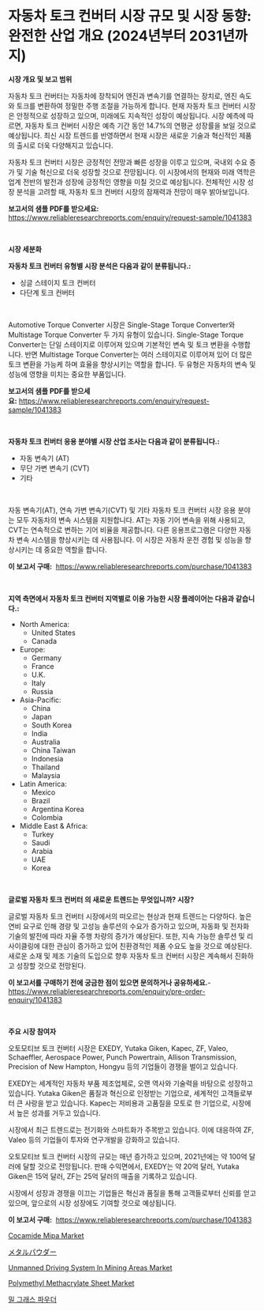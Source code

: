 <p><h1>자동차 토크 컨버터 시장 규모 및 시장 동향: 완전한 산업 개요 (2024년부터 2031년까지)</h1></p><p><strong>시장 개요 및 보고 범위</strong></p>
<p><p>자동차 토크 컨버터는 자동차에 장착되어 엔진과 변속기를 연결하는 장치로, 엔진 속도와 토크를 변환하여 정밀한 주행 조절을 가능하게 합니다. 현재 자동차 토크 컨버터 시장은 안정적으로 성장하고 있으며, 미래에도 지속적인 성장이 예상됩니다. 시장 예측에 따르면, 자동차 토크 컨버터 시장은 예측 기간 동안 14.7%의 연평균 성장률을 보일 것으로 예상됩니다. 최신 시장 트렌드를 반영하면서 현재 시장은 새로운 기술과 혁신적인 제품의 출시로 더욱 다양해지고 있습니다. </p><p>자동차 토크 컨버터 시장은 긍정적인 전망과 빠른 성장을 이루고 있으며, 국내외 수요 증가 및 기술 혁신으로 더욱 성장할 것으로 전망됩니다. 이 시장에서의 현재와 미래 역학은 업계 전반의 발전과 성장에 긍정적인 영향을 미칠 것으로 예상됩니다. 전체적인 시장 성장 분석을 고려할 때, 자동차 토크 컨버터 시장의 잠재력과 전망이 매우 밝아보입니다.</p></p>
<p><strong>보고서의 샘플 PDF를 받으세요:</strong> <a href="https://www.reliableresearchreports.com/enquiry/request-sample/1041383">https://www.reliableresearchreports.com/enquiry/request-sample/1041383</a></p>
<p>&nbsp;</p>
<p><strong>시장 세분화</strong></p>
<p><strong>자동차 토크 컨버터 유형별 시장 분석은 다음과 같이 분류됩니다.:</strong></p>
<p><ul><li>싱글 스테이지 토크 컨버터</li><li>다단계 토크 컨버터</li></ul></p>
<p>&nbsp;</p>
<p><p>Automotive Torque Converter 시장은 Single-Stage Torque Converter와 Multistage Torque Converter 두 가지 유형이 있습니다. Single-Stage Torque Converter는 단일 스테이지로 이루어져 있으며 기본적인 변속 및 토크 변환을 수행합니다. 반면 Multistage Torque Converter는 여러 스테이지로 이루어져 있어 더 많은 토크 변환을 가능케 하며 효율을 향상시키는 역할을 합니다. 두 유형은 자동차의 변속 및 성능에 영향을 미치는 중요한 부품입니다.</p></p>
<p><strong>보고서의 샘플 PDF를 받으세요:</strong>&nbsp;<a href="https://www.reliableresearchreports.com/enquiry/request-sample/1041383">https://www.reliableresearchreports.com/enquiry/request-sample/1041383</a></p>
<p>&nbsp;</p>
<p><strong> 자동차 토크 컨버터 응용 분야별 시장 산업 조사는 다음과 같이 분류됩니다.:</strong></p>
<p><ul><li>자동 변속기 (AT)</li><li>무단 가변 변속기 (CVT)</li><li>기타</li></ul></p>
<p>&nbsp;</p>
<p><p>자동 변속기(AT), 연속 가변 변속기(CVT) 및 기타 자동차 토크 컨버터 시장 응용 분야는 모두 자동차의 변속 시스템을 지원합니다. AT는 자동 기어 변속을 위해 사용되고, CVT는 연속적으로 변하는 기어 비율을 제공합니다. 다른 응용프로그램은 다양한 자동차 변속 시스템을 향상시키는 데 사용됩니다. 이 시장은 자동차 운전 경험 및 성능을 향상시키는 데 중요한 역할을 합니다.</p></p>
<p><strong>이 보고서 구매:</strong>&nbsp; <a href="https://www.reliableresearchreports.com/purchase/1041383">https://www.reliableresearchreports.com/purchase/1041383</a></p>
<p>&nbsp;</p>
<p><strong>지역 측면에서 자동차 토크 컨버터 지역별로 이용 가능한 시장 플레이어는 다음과 같습니다.:</strong></p>
<p><ul>
    <li>
        North America:
        <ul>
            <li>United States</li>
            <li>Canada</li>
        </ul>
    </li>
    <li>
        Europe:
        <ul>
            <li>Germany</li>
            <li>France</li>
            <li>U.K.</li>
            <li>Italy</li>
            <li>Russia</li>
        </ul>
    </li>
    <li>
        Asia-Pacific:
        <ul>
            <li>China</li>
            <li>Japan</li>
            <li>South Korea</li>
            <li>India</li>
            <li>Australia</li>
            <li>China Taiwan</li>
            <li>Indonesia</li>
            <li>Thailand</li>
            <li>Malaysia</li>
        </ul>
    </li>
    <li>
        Latin America:
        <ul>
            <li>Mexico</li>
            <li>Brazil</li>
            <li>Argentina Korea</li>
            <li>Colombia</li>
        </ul>
    </li>
    <li>
        Middle East & Africa:
        <ul>
            <li>Turkey</li>
            <li>Saudi</li>
            <li>Arabia</li>
            <li>UAE</li>
            <li>Korea</li>
        </ul>
    </li>
    </ul></p>
<p>&nbsp;</p>
<p><strong>글로벌 자동차 토크 컨버터 의 새로운 트렌드는 무엇입니까? 시장?</strong></p>
<p><p>글로벌 자동차 토크 컨버터 시장에서의 떠오르는 현상과 현재 트렌드는 다양하다. 높은 연비 요구로 인해 경량 및 고성능 솔루션의 수요가 증가하고 있으며, 자동화 및 전자화 기술의 발전에 따라 자율 주행 차량의 증가가 예상된다. 또한, 지속 가능한 솔루션 및 리사이클링에 대한 관심이 증가하고 있어 친환경적인 제품 수요도 높을 것으로 예상된다. 새로운 소재 및 제조 기술의 도입으로 향후 자동차 토크 컨버터 시장은 계속해서 진화하고 성장할 것으로 전망된다.</p></p>
<p><strong>이 보고서를 구매하기 전에 궁금한 점이 있으면 문의하거나 공유하세요.</strong>- <a href="https://www.reliableresearchreports.com/enquiry/pre-order-enquiry/1041383">https://www.reliableresearchreports.com/enquiry/pre-order-enquiry/1041383</a></p>
<p>&nbsp;</p>
<p><strong>주요 시장 참여자</strong></p>
<p><p>오토모티브 토크 컨버터 시장은 EXEDY, Yutaka Giken, Kapec, ZF, Valeo, Schaeffler, Aerospace Power, Punch Powertrain, Allison Transmission, Precision of New Hampton, Hongyu 등의 기업들이 경쟁을 벌이고 있습니다. </p><p>EXEDY는 세계적인 자동차 부품 제조업체로, 오랜 역사와 기술력을 바탕으로 성장하고 있습니다. Yutaka Giken은 품질과 혁신으로 인정받는 기업으로, 세계적인 고객들로부터 큰 사랑을 받고 있습니다. Kapec는 저비용과 고품질을 모토로 한 기업으로, 시장에서 높은 성과를 거두고 있습니다. </p><p>시장에서 최근 트렌드로는 전기화와 스마트화가 주목받고 있습니다. 이에 대응하여 ZF, Valeo 등의 기업들이 투자와 연구개발을 강화하고 있습니다. </p><p>오토모티브 토크 컨버터 시장의 규모는 매년 증가하고 있으며, 2021년에는 약 100억 달러에 달할 것으로 전망됩니다. 판매 수익면에서, EXEDY는 약 20억 달러, Yutaka Giken은 15억 달러, ZF는 25억 달러의 매출을 기록하고 있습니다. </p><p>시장에서 성장과 경쟁을 이끄는 기업들은 혁신과 품질을 통해 고객들로부터 신뢰를 얻고 있으며, 앞으로의 시장 성장에도 기여할 것으로 예상됩니다.</p></p>
<p><strong>이 보고서 구매:</strong>&nbsp;&nbsp;<a href="https://www.reliableresearchreports.com/purchase/1041383">https://www.reliableresearchreports.com/purchase/1041383</a></p>
<p><p><a href="https://issuu.com/reportprime-2/docs/cocamide-mipa-market-size-2030.pptx">Cocamide Mipa Market</a></p><p><a href="https://medium.com/@mikedeckw2023/%E9%87%91%E5%B1%9E%E7%B2%89%E6%9C%AB%E5%B8%82%E5%A0%B4%E3%81%AE%E3%82%B7%E3%82%A7%E3%82%A2%E3%81%AE%E9%80%B2%E5%8C%96%E3%81%A8%E5%B8%82%E5%A0%B4%E6%88%90%E9%95%B7%E3%83%88%E3%83%AC%E3%83%B3%E3%83%89-2024%E5%B9%B4-2031%E5%B9%B4-e35f9cf2e615">メタルパウダー</a></p><p><a href="https://github.com/WillieWoodard/Market-Research-Report-List-3/blob/main/unmanned-driving-system-in-mining-areas-market.md">Unmanned Driving System In Mining Areas Market</a></p><p><a href="https://issuu.com/reportprime-2/docs/polymethyl-methacrylate-sheet-market-size-2030.ppt">Polymethyl Methacrylate Sheet Market</a></p><p><a href="https://github.com/vseigx30c9a1j/Market-Research-Report-List-1/blob/main/9162670188889.md">밀 그래스 파우더</a></p></p>
